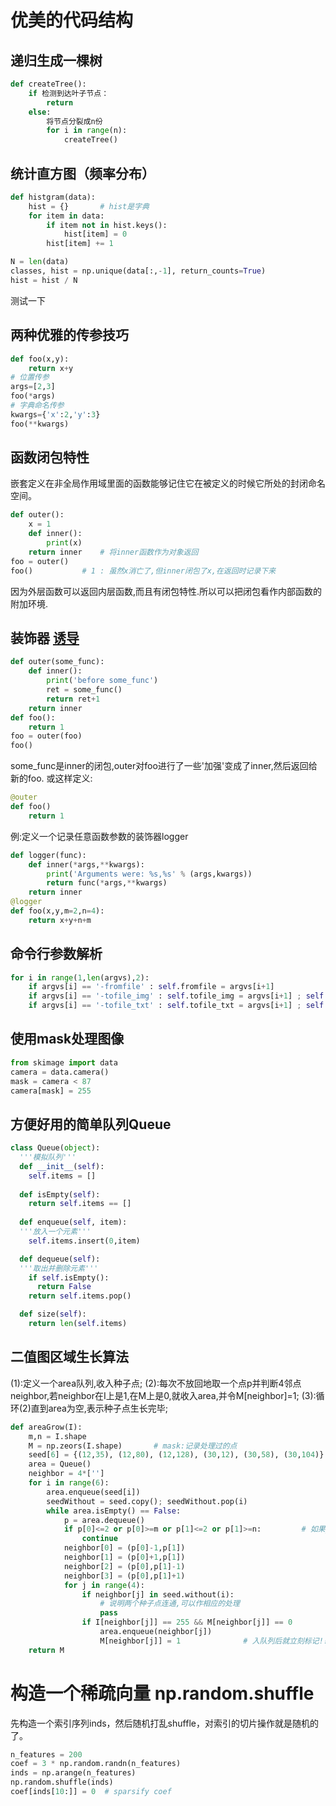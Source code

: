 # 优美的代码结构

## 递归生成一棵树
```python
def createTree():
    if 检测到达叶子节点：
        return
    else:
        将节点分裂成n份
        for i in range(n):
            createTree()
```

## 统计直方图（频率分布）
```python
def histgram(data):
    hist = {}       # hist是字典
    for item in data:
        if item not in hist.keys():
            hist[item] = 0
        hist[item] += 1
```
```python
N = len(data)
classes, hist = np.unique(data[:,-1], return_counts=True)
hist = hist / N
```
测试一下

## 两种优雅的传参技巧
```python
def foo(x,y):
    return x+y
# 位置传参
args=[2,3]
foo(*args)
# 字典命名传参
kwargs={'x':2,'y':3}
foo(**kwargs)
```

## 函数闭包特性
嵌套定义在非全局作用域里面的函数能够记住它在被定义的时候它所处的封闭命名空间。
```python
def outer():
	x = 1
	def inner():
		print(x)
	return inner	# 将inner函数作为对象返回
foo = outer()
foo()			# 1 : 虽然x消亡了,但inner闭包了x,在返回时记录下来
```
因为外层函数可以返回内层函数,而且有闭包特性.所以可以把闭包看作内部函数的附加环境.

## 装饰器 [诱导](http://python.jobbole.com/81683/)
```python
def outer(some_func):
	def inner():
		print('before some_func')
		ret = some_func()
		return ret+1
	return inner
def foo():
	return 1
foo = outer(foo)
foo()
```
some_func是inner的闭包,outer对foo进行了一些'加强'变成了inner,然后返回给新的foo.
或这样定义:
```python
@outer
def foo()
	return 1
```
例:定义一个记录任意函数参数的装饰器logger
```python
def logger(func):
    def inner(*args,**kwargs):
        print('Arguments were: %s,%s' % (args,kwargs))
        return func(*args,**kwargs)
    return inner
@logger
def foo(x,y,m=2,n=4):
    return x+y+n+m
```



## 命令行参数解析
```python
for i in range(1,len(argvs),2):
	if argvs[i] == '-fromfile' : self.fromfile = argvs[i+1]
	if argvs[i] == '-tofile_img' : self.tofile_img = argvs[i+1] ; self.filewrite_img = True
	if argvs[i] == '-tofile_txt' : self.tofile_txt = argvs[i+1] ; self.filewrite_txt = True
```

## 使用mask处理图像
```python
from skimage import data
camera = data.camera()
mask = camera < 87
camera[mask] = 255
```

## 方便好用的简单队列Queue
```python
class Queue(object):
  '''模拟队列'''
  def __init__(self):
    self.items = []
  
  def isEmpty(self):
    return self.items == []
  
  def enqueue(self, item):
  '''放入一个元素'''
    self.items.insert(0,item)

  def dequeue(self):
  '''取出并删除元素'''
    if self.isEmpty():
      return False
    return self.items.pop()

  def size(self):
    return len(self.items)
```

## 二值图区域生长算法
(1):定义一个area队列,收入种子点; 
(2):每次不放回地取一个点p并判断4邻点neighbor,若neighbor在I上是1,在M上是0,就收入area,并令M[neighbor]=1; 
(3):循环(2)直到area为空,表示种子点生长完毕;
```python
def areaGrow(I):
    m,n = I.shape
    M = np.zeors(I.shape)		# mask:记录处理过的点
	seed[6] = {(12,35), (12,80), (12,128), (30,12), (30,58), (30,104)}
	area = Queue()
	neighbor = 4*['']
	for i in range(6):
		area.enqueue(seed[i])
        seedWithout = seed.copy(); seedWithout.pop(i)
		while area.isEmpty() == False:
			p = area.dequeue()
            if p[0]<=2 or p[0]>=m or p[1]<=2 or p[1]>=n:         # 如果p到了边界,就直接跳过
                continue
			neighbor[0] = (p[0]-1,p[1])
            neighbor[1] = (p[0]+1,p[1])
            neighbor[2] = (p[0],p[1]-1)
            neighbor[3] = (p[0],p[1]+1)
			for j in range(4):
				if neighbor[j] in seed.without(i):
					# 说明两个种子点连通,可以作相应的处理
                    pass
				if I[neighbor[j]] == 255 && M[neighbor[j]] == 0
					area.enqueue(neighbor[j])
					M[neighbor[j]] = 1				# 入队列后就立刻标记!!
	return M
```

# 构造一个稀疏向量 np.random.shuffle
先构造一个索引序列inds，然后随机打乱shuffle，对索引的切片操作就是随机的了。
```python
n_features = 200
coef = 3 * np.random.randn(n_features)
inds = np.arange(n_features)
np.random.shuffle(inds)
coef[inds[10:]] = 0  # sparsify coef
```